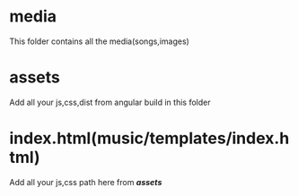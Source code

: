 # media

This folder contains all the media(songs,images)

# assets

Add all your js,css,dist from angular build in this folder

# index.html(music/templates/index.html)

Add all your js,css path here from *******assets*******
